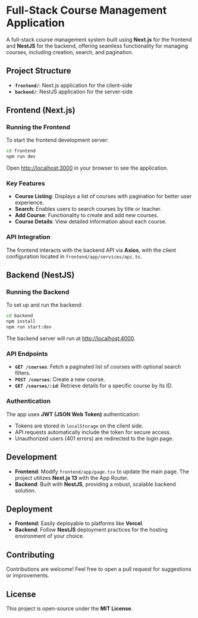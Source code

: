 # Full-Stack Course Management Application

A full-stack course management system built using **Next.js** for the frontend and **NestJS** for the backend, offering seamless functionality for managing courses, including creation, search, and pagination.

## Project Structure

- **`frontend/`**: Next.js application for the client-side
- **`backend/`**: NestJS application for the server-side

## Frontend (Next.js)

### Running the Frontend

To start the frontend development server:

```bash
cd frontend
npm run dev
```
Open [http://localhost:3000](http://localhost:3000) in your browser to see the application.

### Key Features

- **Course Listing**: Displays a list of courses with pagination for better user experience.
- **Search**: Enables users to search courses by title or teacher.
- **Add Course**: Functionality to create and add new courses.
- **Course Details**: View detailed information about each course.

### API Integration

The frontend interacts with the backend API via **Axios**, with the client configuration located in `frontend/app/services/api.ts`.

## Backend (NestJS)

### Running the Backend

To set up and run the backend:

```bash
cd backend
npm install
npm run start:dev
```

The backend server will run at [http://localhost:4000](http://localhost:4000).

### API Endpoints

- **`GET /courses`**: Fetch a paginated list of courses with optional search filters.
- **`POST /courses`**: Create a new course.
- **`GET /courses/:id`**: Retrieve details for a specific course by its ID.

### Authentication

The app uses **JWT (JSON Web Token)** authentication:
- Tokens are stored in `localStorage` on the client side.
- API requests automatically include the token for secure access.
- Unauthorized users (401 errors) are redirected to the login page.

## Development

- **Frontend**: Modify `frontend/app/page.tsx` to update the main page. The project utilizes **Next.js 13** with the App Router.
- **Backend**: Built with **NestJS**, providing a robust, scalable backend solution.

## Deployment

- **Frontend**: Easily deployable to platforms like **Vercel**.
- **Backend**: Follow **NestJS** deployment practices for the hosting environment of your choice.

## Contributing

Contributions are welcome! Feel free to open a pull request for suggestions or improvements.

## License

This project is open-source under the **MIT License**.
